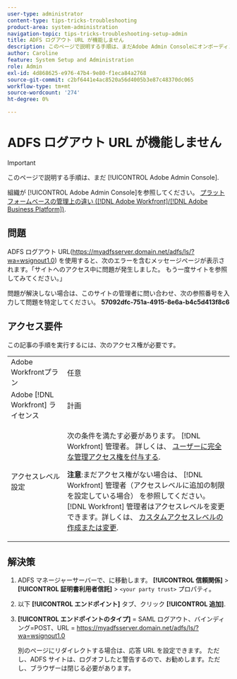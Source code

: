 ```yaml
---
user-type: administrator
content-type: tips-tricks-troubleshooting
product-area: system-administration
navigation-topic: tips-tricks-troubleshooting-setup-admin
title: ADFS ログアウト URL が機能しません
description: このページで説明する手順は、まだAdobe Admin Consoleにオンボーディングされていない組織にのみ適用されます。
author: Caroline
feature: System Setup and Administration
role: Admin
exl-id: 4d868625-e976-47b4-9e80-f1eca84a2768
source-git-commit: c2bf6441e4ac8520a56d4005b3e87c48370dc065
workflow-type: tm+mt
source-wordcount: '274'
ht-degree: 0%

---
```


# ADFS ログアウト URL が機能しません

>[!IMPORTANT]
>
>このページで説明する手順は、まだ [!UICONTROL Adobe Admin Console].
>
>組織が [!UICONTROL Adobe Admin Console]を参照してください。 [プラットフォームベースの管理上の違い ([!DNL Adobe Workfront]/[!DNL Adobe Business Platform])](../../administration-and-setup/get-started-wf-administration/actions-in-admin-console.md).

## 問題

ADFS ログアウト URL(https://myadfsserver.domain.net/adfs/ls/?wa=wsignout1.0) を使用すると、次のエラーを含むメッセージページが表示されます。「サイトへのアクセス中に問題が発生しました。 もう一度サイトを参照してみてください。」

問題が解決しない場合は、このサイトの管理者に問い合わせ、次の参照番号を入力して問題を特定してください。 **57092dfc-751a-4915-8e6a-b4c5d413f8c6**

## アクセス要件

この記事の手順を実行するには、次のアクセス権が必要です。

<table style="table-layout:auto"> 
 <col> 
 <col> 
 <tbody> 
  <tr> 
   <td role="rowheader">Adobe Workfrontプラン</td> 
   <td>任意</td> 
  </tr> 
  <tr> 
   <td role="rowheader">Adobe [!DNL Workfront] ライセンス</td> 
   <td>計画</td> 
  </tr> 
  <tr> 
   <td role="rowheader">アクセスレベル設定</td> 
   <td> <p>次の条件を満たす必要があります。 [!DNL Workfront] 管理者。 詳しくは、 <a href="../../administration-and-setup/add-users/configure-and-grant-access/grant-a-user-full-administrative-access.md" class="MCXref xref">ユーザーに完全な管理アクセス権を付与する</a>.</p> <p><b>注意</b>:まだアクセス権がない場合は、 [!DNL Workfront] 管理者（アクセスレベルに追加の制限を設定している場合） を参照してください。 [!DNL Workfront] 管理者はアクセスレベルを変更できます。詳しくは、 <a href="../../administration-and-setup/add-users/configure-and-grant-access/create-modify-access-levels.md" class="MCXref xref">カスタムアクセスレベルの作成または変更</a>.</p> </td> 
  </tr> 
 </tbody> 
</table>

## 解決策

1. ADFS マネージャーサーバーで、に移動します。 **[!UICONTROL 信頼関係]** > **[!UICONTROL 証明書利用者信託]** > `<your party trust>` プロパティ。

1. 以下 **[!UICONTROL エンドポイント]** タブ、クリック **[!UICONTROL 追加]**.

1. **[!UICONTROL エンドポイントのタイプ]** = SAML ログアウト、バインディング=POST、URL = https://myadfsserver.domain.net/adfs/ls/?wa=wsignout1.0

   別のページにリダイレクトする場合は、応答 URL を設定できます。 ただし、ADFS サイトは、ログオフしたと警告するので、お勧めします。ただし、ブラウザーは閉じる必要があります。
